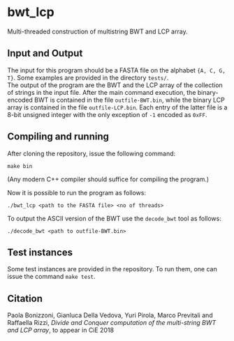 # bwt_lcp

Multi-threaded construction of multistring BWT and LCP array.

## Input and Output

The input for this program should be a FASTA file on the alphabet `{A, C, G, T}`.
Some examples are provided in the directory `tests/`.  
The output of the program are the BWT and the LCP array of the collection of strings in the input file.
After the main command execution, the binary-encoded BWT is contained in the file `outfile-BWT.bin`,
while the binary LCP array is contained in the file `outfile-LCP.bin`.
Each entry of the latter file is a 8-bit unsigned integer with the only exception of `-1` encoded as `0xFF`.

## Compiling and running

After cloning the repository, issue the following command:

```
make bin
```

(Any modern C++ compiler should suffice for compiling the program.)

Now it is possible to run the program as follows:

```
./bwt_lcp <path to the FASTA file> <no of threads>
```

To output the ASCII version of the BWT use the `decode_bwt` tool as follows:

```
./decode_bwt <path to outfile-BWT.bin>
```


## Test instances

Some test instances are provided in the repository.
To run them, one can issue the command `make test`.

## Citation

Paola Bonizzoni, Gianluca Della Vedova, Yuri Pirola, Marco
Previtali and Raffaella Rizzi, _Divide and Conquer computation of the
multi-string BWT and LCP array_, to appear in CiE 2018